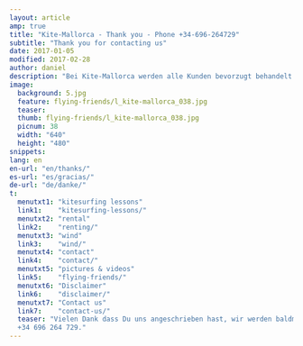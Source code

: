 ```yaml
---
layout: article
amp: true
title: "Kite-Mallorca - Thank you - Phone +34-696-264729"
subtitle: "Thank you for contacting us"
date: 2017-01-05
modified: 2017-02-28
author: daniel
description: "Bei Kite-Mallorca werden alle Kunden bevorzugt behandelt. Dein Anliegen wird so schnell wie möglich erledigt"
image:
  background: 5.jpg
  feature: flying-friends/l_kite-mallorca_038.jpg
  teaser:
  thumb: flying-friends/l_kite-mallorca_038.jpg
  picnum: 38
  width: "640"
  height: "480"
snippets:
lang: en
en-url: "en/thanks/"
es-url: "es/gracias/"
de-url: "de/danke/"
t:
  menutxt1: "kitesurfing lessons"
  link1:    "kitesurfing-lessons/"
  menutxt2: "rental"
  link2:    "renting/"
  menutxt3: "wind"
  link3:    "wind/"
  menutxt4: "contact"
  link4:    "contact/"
  menutxt5: "pictures & videos"
  link5:    "flying-friends/"
  menutxt6: "Disclaimer"
  link6:    "disclaimer/"
  menutxt7: "Contact us"
  link7:    "contact-us/"
  teaser: "Vielen Dank dass Du uns angeschrieben hast, wir werden baldmöglichst antworten. Du kannst uns auch gerne anrufen:  
  +34 696 264 729."
---
```


